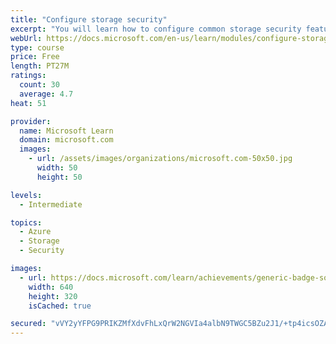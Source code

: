 ```yaml
---
title: "Configure storage security"
excerpt: "You will learn how to configure common storage security features like storage access signatures."
webUrl: https://docs.microsoft.com/en-us/learn/modules/configure-storage-security/
type: course
price: Free
length: PT27M
ratings:
  count: 30
  average: 4.7
heat: 51

provider:
  name: Microsoft Learn
  domain: microsoft.com
  images:
    - url: /assets/images/organizations/microsoft.com-50x50.jpg
      width: 50
      height: 50

levels:
  - Intermediate

topics:
  - Azure
  - Storage
  - Security

images:
  - url: https://docs.microsoft.com/learn/achievements/generic-badge-social.png
    width: 640
    height: 320
    isCached: true

secured: "vVY2yYFPG9PRIKZMfXdvFhLxQrW2NGVIa4albN9TWGC5BZu2J1/+tp4icsOZAtHwvQKKZ6kBXEfGv+K2cMPS9hPNReWGmA6MnwPkKbe026PKSG8z0FSptKMprWW6d7lES24DFdfutl3IBXy1+5YVVG80k73x2I0Z7l1GUMk/3+pam9FVxavgANfChS/gsiO5N/xUT61bnzu5eoGojFE0lynR6rXTOHl3xRc+vYh5tDIN2Q0Yv4EnVImxNtUQecbvLQCVQkXb/0OADwhQemTHnyduyZVL2i0WnR0982MjbzhzBBF51ZXF/T4pKCIfhgCDSHuaGSzqIV1nxY5p451eCW4fj6kwwfyFplZrKhvYbDb9IUKzUVc4W3HVA5eixvbx/tf03bC27P6hQ+B8cpGvJq2g3NnfZ4QsAP+XKojPFgY=;G+4ROmud6rRlpD94F1HOWw=="
---
```


